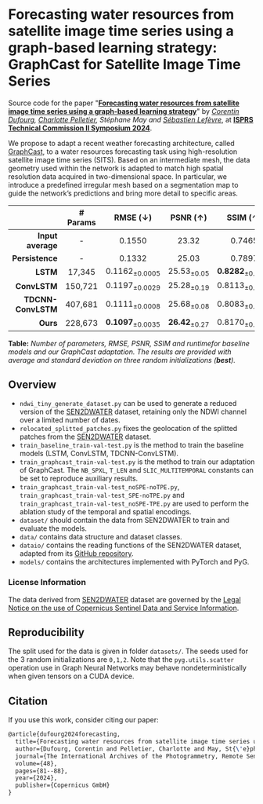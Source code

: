 # Forecasting water resources from satellite image time series using a graph-based learning strategy: GraphCast for Satellite Image Time Series

Source code for the paper "**[Forecasting water resources from satellite image time series using a graph-based learning strategy](https://github.com/corentin-dfg/graph4sen2dwater)**" by _[Corentin Dufourg](https://www.linkedin.com/in/corentin-dufourg/), [Charlotte Pelletier](https://sites.google.com/site/charpelletier), Stéphane May and [Sébastien Lefèvre](http://people.irisa.fr/Sebastien.Lefevre/)_, at **[ISPRS Technical Commission II Symposium 2024](https://www.isprs.org/tc2-symposium2024/)**.

We propose to adapt a recent weather forecasting architecture, called [GraphCast](https://www.science.org/doi/abs/10.1126/science.adi2336), to a water resources forecasting task using high-resolution satellite image time series (SITS). Based on an intermediate mesh, the data geometry used within the network is adapted to match high spatial resolution data acquired in two-dimensional space. In particular, we introduce a predefined irregular mesh based on a segmentation map to guide the network’s predictions and bring more detail to specific areas.


|       | # Params  | RMSE (&darr;) | PSNR (&uarr;) | SSIM (&uarr;) | Runtime (min) |
| ---: | :---: | :---: | :---: | :---: | :---: |
| **Input average** | - | 0.1550 | 23.32 | 0.7465 | - |
| **Persistence**   | - | 0.1332 | 25.03 | 0.7897 | - | 
| **LSTM**   | 17,345 | 0.1162<sub>&plusmn;0.0005</sub> | 25.53<sub>&plusmn;0.05</sub> | **0.8282**<sub>&plusmn;0.0005</sub> | 22 | 
| **ConvLSTM**   | 150,721 | 0.1197<sub>&plusmn;0.0029</sub> | 25.28<sub>&plusmn;0.19</sub> | 0.8113<sub>&plusmn;0.0030</sub> | 26 | 
| **TDCNN-ConvLSTM**   | 407,681 | 0.1111<sub>&plusmn;0.0008</sub> | 25.68<sub>&plusmn;0.08</sub> | 0.8083<sub>&plusmn;0.0008</sub> | 46 | 
| **Ours**   | 228,673 | **0.1097**<sub>&plusmn;0.0035</sub> | **26.42**<sub>&plusmn;0.27</sub> | 0.8170<sub>&plusmn;0.0070</sub> | 41 | 


**Table:** *Number of parameters, RMSE, PSNR, SSIM and runtimefor baseline models and our GraphCast adaptation. The results are provided with average and standard deviation on three random initializations (__best__).*


## Overview

* ```ndwi_tiny_generate_dataset.py``` can be used to generate a reduced version of the [SEN2DWATER](https://ieeexplore.ieee.org/abstract/document/10282352) dataset, retaining only the NDWI channel over a limited number of dates.
* ```relocated_splitted_patches.py``` fixes the geolocation of the splitted patches from the [SEN2DWATER](https://ieeexplore.ieee.org/abstract/document/10282352) dataset.
* ```train_baseline_train-val-test.py``` is the method to train the baseline models (LSTM, ConvLSTM, TDCNN-ConvLSTM).
* ```train_graphcast_train-val-test.py``` is the method to train our adaptation of GraphCast. The ```NB_SPXL```, ```T_LEN``` and ```SLIC_MULTITEMPORAL``` constants can be set to reproduce auxiliary results.
* ```train_graphcast_train-val-test_noSPE-noTPE.py```, ```train_graphcast_train-val-test_SPE-noTPE.py``` and ```train_graphcast_train-val-test_noSPE-TPE.py``` are used to perform the ablation study of the temporal and spatial encodings.
* ```dataset/``` should contain the data from SEN2DWATER to train and evaluate the models.
* ```data/``` contains data structure and dataset classes.
* ```dataio/``` contains the reading functions of the SEN2DWATER dataset, adapted from its [GitHub repository](https://github.com/francescomauro1998/SEN2DWATER).
* ```models/``` contains the architectures implemented with PyTorch and PyG.


### License Information
The data derived from [SEN2DWATER](https://ieeexplore.ieee.org/abstract/document/10282352) dataset are governed by the [Legal Notice on the use of Copernicus Sentinel Data and Service Information](https://sentinels.copernicus.eu/documents/247904/690755/Sentinel_Data_Legal_Notice/).


## Reproducibility 

The split used for the data is given in folder ```datasets/```. The seeds used for the 3 random initializations are ```0,1,2```. Note that the ```pyg.utils.scatter``` operation use in Graph Neural Networks may behave nondeterministically when given tensors on a CUDA device.


## Citation

If you use this work, consider citing our paper:

```latex
@article{dufourg2024forecasting,
  title={Forecasting water resources from satellite image time series using a graph-based learning strategy},
  author={Dufourg, Corentin and Pelletier, Charlotte and May, St{\'e}phane and Lef{\`e}vre, S{\'e}bastien},
  journal={The International Archives of the Photogrammetry, Remote Sensing and Spatial Information Sciences},
  volume={48},
  pages={81--88},
  year={2024},
  publisher={Copernicus GmbH}
}
```
